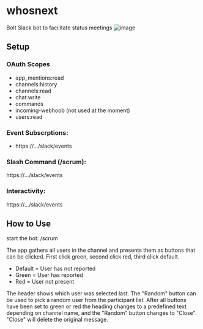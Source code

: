 # whosnext

Bolt Slack bot to facilitate status meetings
![image](https://user-images.githubusercontent.com/15017748/111555849-7d9f8980-8746-11eb-82c5-b5f7ae43e5c7.png)


## Setup
### OAuth Scopes
* app_mentions:read
* channels:history
* channels:read
* chat:write
* commands
* incoming-webhoob (not used at the moment)
* users:read

### Event Subscrptions: 
* https://.../slack/events
### Slash Command (/scrum): 
https://.../slack/events
### Interactivity: 
https://.../slack/events

## How to Use
start the bot: /scrum

The app gathers all users in the channel and presents them as buttons that can be clicked.
First click green, second click red, third click default.
* Default = User has not reported
* Green = User has reported
* Red = User not present

The header shows which user was selected last.
The "Random" button can be used to pick a random user from the participant list.
After all buttons have been set to green or red the heading changes to a predefined text depending on channel name, and the "Random" button changes to "Close". "Close" will delete the original message.





